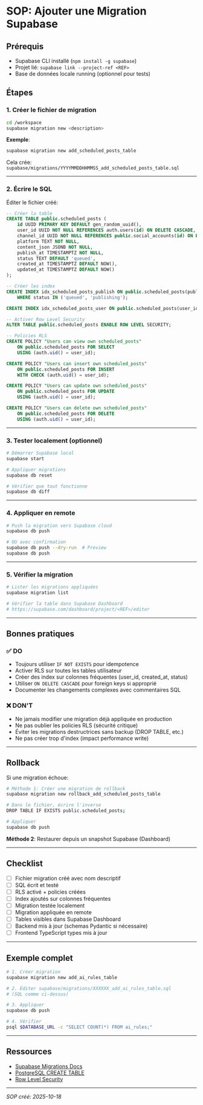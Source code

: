 # SOP: Ajouter une Migration Supabase

## Prérequis
- Supabase CLI installé (`npm install -g supabase`)
- Projet lié: `supabase link --project-ref <REF>`
- Base de données locale running (optionnel pour tests)

## Étapes

### 1. Créer le fichier de migration

```bash
cd /workspace
supabase migration new <description>
```

**Exemple**:
```bash
supabase migration new add_scheduled_posts_table
```

Cela crée: `supabase/migrations/YYYYMMDDHHMMSS_add_scheduled_posts_table.sql`

---

### 2. Écrire le SQL

Éditer le fichier créé:

```sql
-- Créer la table
CREATE TABLE public.scheduled_posts (
    id UUID PRIMARY KEY DEFAULT gen_random_uuid(),
    user_id UUID NOT NULL REFERENCES auth.users(id) ON DELETE CASCADE,
    channel_id UUID NOT NULL REFERENCES public.social_accounts(id) ON DELETE CASCADE,
    platform TEXT NOT NULL,
    content_json JSONB NOT NULL,
    publish_at TIMESTAMPTZ NOT NULL,
    status TEXT DEFAULT 'queued',
    created_at TIMESTAMPTZ DEFAULT NOW(),
    updated_at TIMESTAMPTZ DEFAULT NOW()
);

-- Créer les index
CREATE INDEX idx_scheduled_posts_publish ON public.scheduled_posts(publish_at, status)
    WHERE status IN ('queued', 'publishing');

CREATE INDEX idx_scheduled_posts_user ON public.scheduled_posts(user_id, created_at DESC);

-- Activer Row Level Security
ALTER TABLE public.scheduled_posts ENABLE ROW LEVEL SECURITY;

-- Policies RLS
CREATE POLICY "Users can view own scheduled_posts"
    ON public.scheduled_posts FOR SELECT
    USING (auth.uid() = user_id);

CREATE POLICY "Users can insert own scheduled_posts"
    ON public.scheduled_posts FOR INSERT
    WITH CHECK (auth.uid() = user_id);

CREATE POLICY "Users can update own scheduled_posts"
    ON public.scheduled_posts FOR UPDATE
    USING (auth.uid() = user_id);

CREATE POLICY "Users can delete own scheduled_posts"
    ON public.scheduled_posts FOR DELETE
    USING (auth.uid() = user_id);
```

---

### 3. Tester localement (optionnel)

```bash
# Démarrer Supabase local
supabase start

# Appliquer migrations
supabase db reset

# Vérifier que tout fonctionne
supabase db diff
```

---

### 4. Appliquer en remote

```bash
# Push la migration vers Supabase cloud
supabase db push

# OU avec confirmation
supabase db push --dry-run  # Preview
supabase db push
```

---

### 5. Vérifier la migration

```bash
# Lister les migrations appliquées
supabase migration list

# Vérifier la table dans Supabase Dashboard
# https://supabase.com/dashboard/project/<REF>/editor
```

---

## Bonnes pratiques

### ✅ DO
- Toujours utiliser `IF NOT EXISTS` pour idempotence
- Activer RLS sur toutes les tables utilisateur
- Créer des index sur colonnes fréquentes (user_id, created_at, status)
- Utiliser `ON DELETE CASCADE` pour foreign keys si approprié
- Documenter les changements complexes avec commentaires SQL

### ❌ DON'T
- Ne jamais modifier une migration déjà appliquée en production
- Ne pas oublier les policies RLS (sécurité critique)
- Éviter les migrations destructrices sans backup (DROP TABLE, etc.)
- Ne pas créer trop d'index (impact performance write)

---

## Rollback

Si une migration échoue:

```bash
# Méthode 1: Créer une migration de rollback
supabase migration new rollback_add_scheduled_posts_table

# Dans le fichier, écrire l'inverse
DROP TABLE IF EXISTS public.scheduled_posts;

# Appliquer
supabase db push
```

**Méthode 2**: Restaurer depuis un snapshot Supabase (Dashboard)

---

## Checklist

- [ ] Fichier migration créé avec nom descriptif
- [ ] SQL écrit et testé
- [ ] RLS activé + policies créées
- [ ] Index ajoutés sur colonnes fréquentes
- [ ] Migration testée localement
- [ ] Migration appliquée en remote
- [ ] Tables visibles dans Supabase Dashboard
- [ ] Backend mis à jour (schemas Pydantic si nécessaire)
- [ ] Frontend TypeScript types mis à jour

---

## Exemple complet

```bash
# 1. Créer migration
supabase migration new add_ai_rules_table

# 2. Éditer supabase/migrations/XXXXXX_add_ai_rules_table.sql
# (SQL comme ci-dessus)

# 3. Appliquer
supabase db push

# 4. Vérifier
psql $DATABASE_URL -c "SELECT COUNT(*) FROM ai_rules;"
```

---

## Ressources

- [Supabase Migrations Docs](https://supabase.com/docs/guides/cli/managing-migrations)
- [PostgreSQL CREATE TABLE](https://www.postgresql.org/docs/current/sql-createtable.html)
- [Row Level Security](https://supabase.com/docs/guides/auth/row-level-security)

---
*SOP créé: 2025-10-18*
